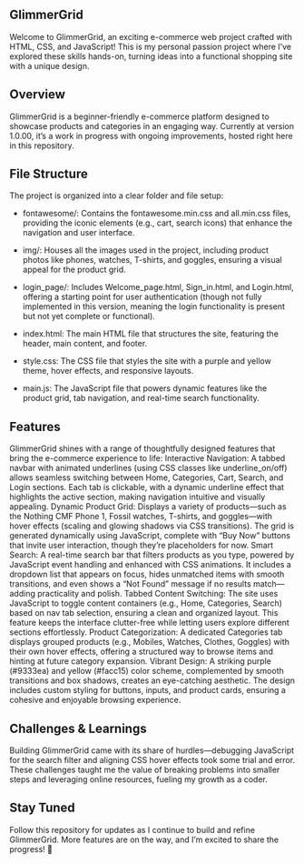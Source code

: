 GlimmerGrid
---
Welcome to GlimmerGrid, an exciting e-commerce web project crafted with HTML, CSS, and JavaScript! 
This is my personal passion project where I’ve explored these skills hands-on,
turning ideas into a functional shopping site with a unique design.

Overview
---
GlimmerGrid is a beginner-friendly e-commerce platform designed to showcase products and categories in an engaging way.
Currently at version 1.0.00, it’s a work in progress with ongoing improvements, hosted right here in this repository.

File Structure
---
The project is organized into a clear folder and file setup:
- fontawesome/: Contains the fontawesome.min.css and all.min.css files, providing the iconic elements (e.g., cart, search icons) that enhance the navigation and user interface.

- img/: Houses all the images used in the project, including product photos like phones, watches, T-shirts, and goggles, ensuring a visual appeal for the product grid.

- login_page/: Includes Welcome_page.html, Sign_in.html, and Login.html, offering a starting point for user authentication (though not fully implemented in this version, meaning the login functionality is present but not yet complete or functional).

- index.html: The main HTML file that structures the site, featuring the header, main content, and footer.

- style.css: The CSS file that styles the site with a purple and yellow theme, hover effects, and responsive layouts.

- main.js: The JavaScript file that powers dynamic features like the product grid, tab navigation, and real-time search functionality.

Features
---
GlimmerGrid shines with a range of thoughtfully designed features that bring the e-commerce experience to life:
Interactive Navigation: A tabbed navbar with animated underlines (using CSS classes like underline_on/off) allows seamless switching between Home, Categories, Cart, Search, and Login sections. Each tab is clickable, with a dynamic underline effect that highlights the active section, making navigation intuitive and visually appealing.
Dynamic Product Grid: Displays a variety of products—such as the Nothing CMF Phone 1, Fossil watches, T-shirts, and goggles—with hover effects (scaling and glowing shadows via CSS transitions). The grid is generated dynamically using JavaScript, complete with “Buy Now” buttons that invite user interaction, though they’re placeholders for now.
Smart Search: A real-time search bar that filters products as you type, powered by JavaScript event handling and enhanced with CSS animations. It includes a dropdown list that appears on focus, hides unmatched items with smooth transitions, and even shows a “Not Found” message if no results match—adding practicality and polish.
Tabbed Content Switching: The site uses JavaScript to toggle content containers (e.g., Home, Categories, Search) based on nav tab selection, ensuring a clean and organized layout. This feature keeps the interface clutter-free while letting users explore different sections effortlessly.
Product Categorization: A dedicated Categories tab displays grouped products (e.g., Mobiles, Watches, Clothes, Goggles) with their own hover effects, offering a structured way to browse items and hinting at future category expansion.
Vibrant Design: A striking purple (#9333ea) and yellow (#facc15) color scheme, complemented by smooth transitions and box shadows, creates an eye-catching aesthetic. The design includes custom styling for buttons, inputs, and product cards, ensuring a cohesive and enjoyable browsing experience.

Challenges & Learnings
---
Building GlimmerGrid came with its share of hurdles—debugging JavaScript for the search filter and aligning CSS hover effects took some trial and error. These challenges taught me the value of breaking problems into smaller steps and leveraging online resources, fueling my growth as a coder.

Stay Tuned
--
Follow this repository for updates as I continue to build and refine GlimmerGrid. More features are on the way, and I’m excited to share the progress! 🚀
